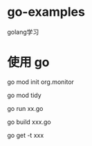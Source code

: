 # go-examples

golang学习

# 使用 go

go mod init org.monitor

go mod tidy

go run xx.go


go build xxx.go

go get -t xxx


